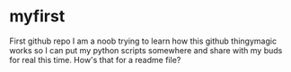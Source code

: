 # myfirst
First github repo
I am a noob trying to learn how this github thingymagic works so I can put my python scripts somewhere and share with my buds for real this time. 
How's that for a readme file?
